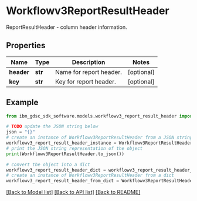 # Workflowv3ReportResultHeader

ReportResultHeader - column header information.

## Properties

Name | Type | Description | Notes
------------ | ------------- | ------------- | -------------
**header** | **str** | Name for report header. | [optional] 
**key** | **str** | Key for report header. | [optional] 

## Example

```python
from ibm_gdsc_sdk_software.models.workflowv3_report_result_header import Workflowv3ReportResultHeader

# TODO update the JSON string below
json = "{}"
# create an instance of Workflowv3ReportResultHeader from a JSON string
workflowv3_report_result_header_instance = Workflowv3ReportResultHeader.from_json(json)
# print the JSON string representation of the object
print(Workflowv3ReportResultHeader.to_json())

# convert the object into a dict
workflowv3_report_result_header_dict = workflowv3_report_result_header_instance.to_dict()
# create an instance of Workflowv3ReportResultHeader from a dict
workflowv3_report_result_header_from_dict = Workflowv3ReportResultHeader.from_dict(workflowv3_report_result_header_dict)
```
[[Back to Model list]](../README.md#documentation-for-models) [[Back to API list]](../README.md#documentation-for-api-endpoints) [[Back to README]](../README.md)


